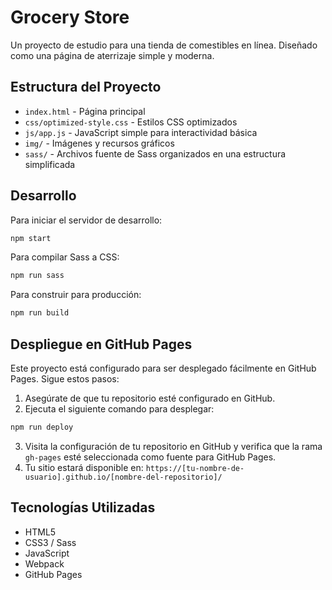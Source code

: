 # Grocery Store

Un proyecto de estudio para una tienda de comestibles en línea. Diseñado como una página de aterrizaje simple y moderna.

## Estructura del Proyecto

- `index.html` - Página principal
- `css/optimized-style.css` - Estilos CSS optimizados
- `js/app.js` - JavaScript simple para interactividad básica
- `img/` - Imágenes y recursos gráficos
- `sass/` - Archivos fuente de Sass organizados en una estructura simplificada

## Desarrollo

Para iniciar el servidor de desarrollo:

```bash
npm start
```

Para compilar Sass a CSS:

```bash
npm run sass
```

Para construir para producción:

```bash
npm run build
```

## Despliegue en GitHub Pages

Este proyecto está configurado para ser desplegado fácilmente en GitHub Pages. Sigue estos pasos:

1. Asegúrate de que tu repositorio esté configurado en GitHub.
2. Ejecuta el siguiente comando para desplegar:

```bash
npm run deploy
```

3. Visita la configuración de tu repositorio en GitHub y verifica que la rama `gh-pages` esté seleccionada como fuente para GitHub Pages.
4. Tu sitio estará disponible en: `https://[tu-nombre-de-usuario].github.io/[nombre-del-repositorio]/`

## Tecnologías Utilizadas

- HTML5
- CSS3 / Sass
- JavaScript
- Webpack
- GitHub Pages
